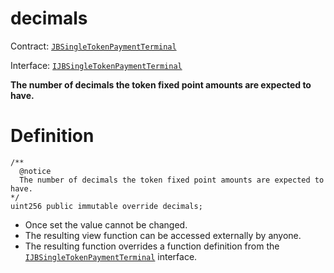 # decimals

Contract: [`JBSingleTokenPaymentTerminal`](/api/contracts/or-abstract/jbsingletokenpaymentterminal/README.md)​‌

Interface: [`IJBSingleTokenPaymentTerminal`](/api/interfaces/ijbsingletokenpaymentterminal.md)

**The number of decimals the token fixed point amounts are expected to have.**

# Definition

```
/**
  @notice
  The number of decimals the token fixed point amounts are expected to have.
*/
uint256 public immutable override decimals;
```

* Once set the value cannot be changed.
* The resulting view function can be accessed externally by anyone.
* The resulting function overrides a function definition from the [`IJBSingleTokenPaymentTerminal`](/api/interfaces/ijbsingletokenpaymentterminal.md) interface.
